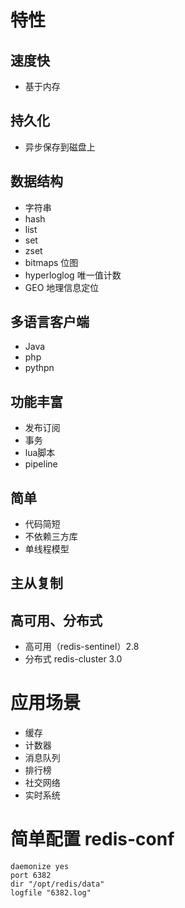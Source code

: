 # 特性

## 速度快
- 基于内存

## 持久化
- 异步保存到磁盘上

## 数据结构
- 字符串
- hash
- list
- set
- zset
- bitmaps 位图
- hyperloglog 唯一值计数
- GEO 地理信息定位

## 多语言客户端

- Java
- php
- pythpn

## 功能丰富

- 发布订阅
- 事务
- lua脚本
- pipeline

## 简单

- 代码简短
- 不依赖三方库
- 单线程模型

## 主从复制

## 高可用、分布式

- 高可用（redis-sentinel）2.8
- 分布式 redis-cluster 3.0

# 应用场景

- 缓存
- 计数器
- 消息队列
- 排行榜
- 社交网络
- 实时系统  

# 简单配置 redis-conf

```
daemonize yes
port 6382
dir "/opt/redis/data" 
logfile "6382.log"
```
